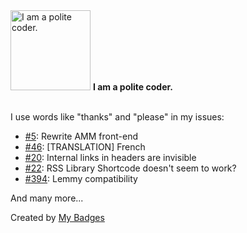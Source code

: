 <img src="https://my-badges.github.io/my-badges/polite-coder.png" alt="I am a polite coder." title="I am a polite coder." width="128">
<strong>I am a polite coder.</strong>
<br><br>

I use words like "thanks" and "please" in my issues:

- <a href="https://github.com/Hyle-org/hackathons/issues/5">#5</a>: Rewrite AMM front-end
- <a href="https://github.com/Sav22999/common-voice-android/issues/46">#46</a>: [TRANSLATION] French
- <a href="https://github.com/Emrie-Candera/Bubble-Space-Theme/issues/20">#20</a>: Internal links in headers are invisible
- <a href="https://github.com/ylefebvre/link-library/issues/22">#22</a>: RSS Library Shortcode doesn't seem to work?
- <a href="https://github.com/Automattic/wordpress-activitypub/issues/394">#394</a>: Lemmy compatibility

 And many more...


Created by <a href="https://github.com/my-badges/my-badges">My Badges</a>